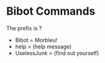# Bibot Commands
The prefix is ?
- Bibot = Morbleu!
- help = (help message)
- UselessJunk = (find out yourself)
